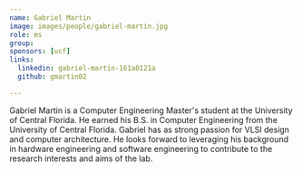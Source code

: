 ```yaml
---
name: Gabriel Martin
image: images/people/gabriel-martin.jpg
role: ms
group:
sponsors: [ucf] 
links:
  linkedin: gabriel-martin-161a0121a
  github: gmartin02

---
```


Gabriel Martin is a Computer Engineering Master's student at the University of Central Florida. He earned his B.S. in Computer Engineering from the University of Central Florida. Gabriel has as strong passion for VLSI design and computer architecture. He looks forward to leveraging his background in hardware engineering and software engineering to contribute to the research interests and aims of the lab.


